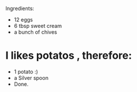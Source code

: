 Ingredients:

- 12 eggs
- 6 tbsp sweet cream
- a bunch of chives
# I likes potatos , therefore:
- 1 potato :)
- a Silver spoon 
- Done.
